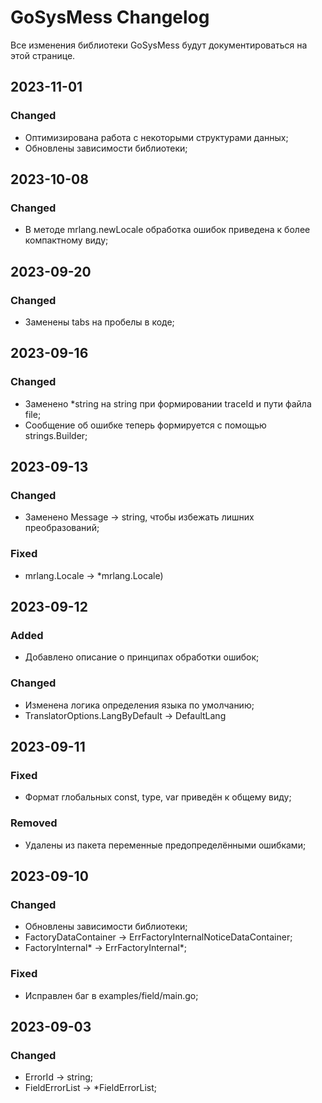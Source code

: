 # GoSysMess Changelog
Все изменения библиотеки GoSysMess будут документироваться на этой странице.

## 2023-11-01
### Changed
- Оптимизирована работа с некоторыми структурами данных;
- Обновлены зависимости библиотеки;

## 2023-10-08
### Changed
- В методе mrlang.newLocale обработка ошибок приведена к более компактному виду;

## 2023-09-20
### Changed
- Заменены tabs на пробелы в коде;

## 2023-09-16
### Changed
- Заменено *string на string при формировании traceId и пути файла file;
- Сообщение об ошибке теперь формируется с помощью strings.Builder;  

## 2023-09-13
### Changed
- Заменено Message -> string, чтобы избежать лишних преобразований;

### Fixed
- mrlang.Locale -> *mrlang.Locale)

## 2023-09-12
### Added
- Добавлено описание о принципах обработки ошибок;

### Changed
- Изменена логика определения языка по умолчанию;
- TranslatorOptions.LangByDefault -> DefaultLang

## 2023-09-11
### Fixed
- Формат глобальных const, type, var приведён к общему виду;

### Removed
- Удалены из пакета переменные предопределёнными ошибками;

## 2023-09-10
### Changed
- Обновлены зависимости библиотеки;
- FactoryDataContainer -> ErrFactoryInternalNoticeDataContainer;
- FactoryInternal* -> ErrFactoryInternal*;

### Fixed
- Исправлен баг в examples/field/main.go;

## 2023-09-03
### Changed
- ErrorId -> string;
- FieldErrorList -> *FieldErrorList;